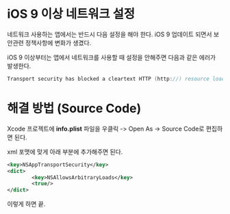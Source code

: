 # iOS 9 이상 네트워크 설정

네트워크 사용하는 앱에서는 반드시 다음 설정을 해야 한다. iOS 9 업데이트 되면서 보안관련 정책사항에 변화가 생겼다.

iOS 9 이상부터는 앱에서 네트워크를 사용할 때 설정을 안해주면 다음과 같은 에러가 발생한다.

```objective-c
Transport security has blocked a cleartext HTTP (http://) resource load since it is insecure. Temporary exceptions can be configured via your app's Info.plist file.
```



# 해결 방법 (Source Code)

Xcode 프로젝트에 **info.plist** 파일을 우클릭 -> Open As -> Source Code로 편집하면 된다.

<Key></Key>

<dict></dict>

xml 포맷에 맞게 아래 부분에 추가해주면 된다.

~~~~xml
<key>NSAppTransportSecurity</key> 
<dict>
        <key>NSAllowsArbitraryLoads</key> 
        <true/>
</dict> 
~~~~

 이렇게 하면 끝.


